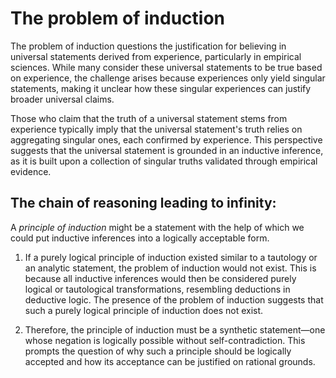 # The problem of induction
The problem of induction questions the justification for believing in universal statements derived from experience, particularly in empirical sciences. While many consider these universal statements to be true based on experience, the challenge arises because experiences only yield singular statements, making it unclear how these singular experiences can justify broader universal claims.

Those who claim that the truth of a universal statement stems from experience typically imply that the universal statement's truth relies on aggregating singular ones, each confirmed by experience. This perspective suggests that the universal statement is grounded in an inductive inference, as it is built upon a collection of singular truths validated through empirical evidence.

## The chain of reasoning leading to infinity:
A <i>principle of induction</i> might be a statement with the help of which we could put inductive inferences into a logically acceptable form.

1. If a purely logical principle of induction existed similar to a tautology or an analytic statement, the problem of induction would not exist. This is because all inductive inferences would then be considered purely logical or tautological transformations, resembling deductions in deductive logic. The presence of the problem of induction suggests that such a purely logical principle of induction does not exist.

2. Therefore, the principle of induction must be a synthetic statement—one whose negation is logically possible without self-contradiction. This prompts the question of why such a principle should be logically accepted and how its acceptance can be justified on rational grounds.
